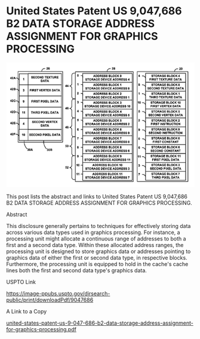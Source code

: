 # United States Patent US 9,047,686 B2 DATA STORAGE ADDRESS ASSIGNMENT FOR GRAPHICS PROCESSING

![data_storage_address_assignment_for_graphics_processing](data_storage_address_assignment_for_graphics_processing.png)

This post lists the abstract and links to United States Patent US 9,047,686 B2 DATA STORAGE ADDRESS ASSIGNMENT FOR GRAPHICS PROCESSING.

Abstract

This disclosure generally pertains to techniques for effectively storing data across various data types used in graphics processing. For instance, a processing unit might allocate a continuous range of addresses to both a first and a second data type. Within these allocated address ranges, the processing unit is designed to store graphics data or addresses pointing to graphics data of either the first or second data type, in respective blocks. Furthermore, the processing unit is equipped to hold in the cache's cache lines both the first and second data type's graphics data.

USPTO Link

https://image-ppubs.uspto.gov/dirsearch-public/print/downloadPdf/9047686

A Link to a Copy

 [united-states-patent-us-9-047-686-b2-data-storage-address-assignment-for-graphics-processing.pdf](united-states-patent-us-9-047-686-b2-data-storage-address-assignment-for-graphics-processing.pdf) 
